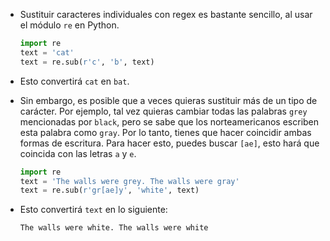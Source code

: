 - Sustituir caracteres individuales con regex es bastante sencillo, al usar el módulo `re` en Python.

    ```python
    import re
    text = 'cat'
    text = re.sub(r'c', 'b', text)
    ```

- Esto convertirá `cat` en `bat`.

- Sin embargo, es posible que a veces quieras sustituir más de un tipo de carácter. Por ejemplo, tal vez quieras cambiar todas las palabras `grey` mencionadas por `black`, pero se sabe que los norteamericanos escriben esta palabra como `gray`. Por lo tanto, tienes que hacer coincidir ambas formas de escritura. Para hacer esto, puedes buscar `[ae]`, esto hará que coincida con las letras `a` y `e`.

    ```python
    import re
    text = 'The walls were grey. The walls were gray'
    text = re.sub(r'gr[ae]y', 'white', text)
    ```

- Esto convertirá `text` en lo siguiente:

  ```python
  The walls were white. The walls were white
  ```
